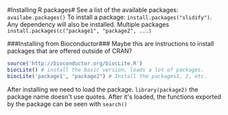 #Installing R packages#
See a list of the available packages: `availabe.packages()`
To install a package: `install.packages("slidify")`. Any dependency will also be
installed. Multiple packages `install.packages(c("package1", "package2", ...)`

###Installing from Bioconductor###
Maybe this are instructions to install packages that are offered outside of
CRAN?
```R
source('http://bioconductor.org/biocLite.R')
biocLite() # install the basic version, loads a lot of packages.
biocLite('package1', "package2") # Install the packages1, 2, etc.
```

After installing we need to load the package. `library(package2)` the package
name doesn't use quotes. After it's loaded, the functions exported by the
package can be seen with `search()`
